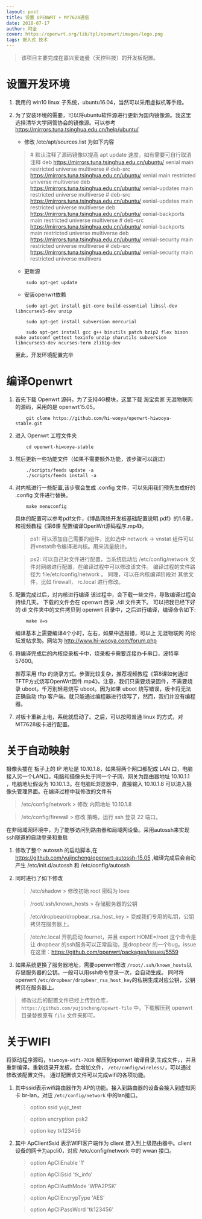 ```yaml
---
layout: post
title: 设置 OPENWRT + MY7628通信
date: 2018-07-17
author: 阿金
cover: https://openwrt.org/lib/tpl/openwrt/images/logo.png
tags: 嵌入式 技术
---
```


> 该项目主要完成在嘉兴爱迪曼（天控科技）的开发板配置。

# 设置开发环境

1. 我用的 win10 linux 子系统，ubuntu16.04，当然可以采用虚拟机等手段。

1. 为了安装环境的需要，可以将ubuntu软件源进行更新为国内镜像源。我这里选择清华大学网管协会的镜像源。可以参考 https://mirrors.tuna.tsinghua.edu.cn/help/ubuntu/
    + 修改 /etc/apt/sources.list 为如下内容
    > \# 默认注释了源码镜像以提高 apt update 速度，如有需要可自行取消注释
    > deb https://mirrors.tuna.tsinghua.edu.cn/ubuntu/ xenial main restricted universe multiverse
    > \# deb-src https://mirrors.tuna.tsinghua.edu.cn/ubuntu/ xenial main restricted universe multiverse
    > deb https://mirrors.tuna.tsinghua.edu.cn/ubuntu/ xenial-updates main restricted universe multiverse
    > \# deb-src https://mirrors.tuna.tsinghua.edu.cn/ubuntu/ xenial-updates main restricted universe multiverse
    > deb https://mirrors.tuna.tsinghua.edu.cn/ubuntu/ xenial-backports main restricted universe multiverse
    > \# deb-src https://mirrors.tuna.tsinghua.edu.cn/ubuntu/ xenial-backports main restricted universe multiverse
    > deb https://mirrors.tuna.tsinghua.edu.cn/ubuntu/ xenial-security main restricted universe multiverse
    > \# deb-src https://mirrors.tuna.tsinghua.edu.cn/ubuntu/ xenial-security main restricted universe multivers
    + 更新源
    ```shell
        sudo apt-get update
    ```
    + 安装openwrt依赖
    ```shell
        sudo apt-get install git-core build-essential libssl-dev libncurses5-dev unzip

        sudo apt-get install subversion mercurial

        sudo apt-get install gcc g++ binutils patch bzip2 flex bison make autoconf gettext texinfo unzip sharutils subversion libncurses5-dev ncurses-term zlib1g-dev
    ```
    至此，开发环境配置完毕

# 编译Openwrt

1. 首先下载 Openwrt 源码，为了支持4G模块，这里下载 淘宝卖家 无涯物联网 的源码，采用的是 openwrt15.05。

    ```shell
        git clone https://github.com/hi-wooya/openwrt-hiwooya-stable.git
    ```

1. 进入 Openwrt 工程文件夹
    ```shell
        cd openwrt-hiwooya-stable
    ```
1. 然后更新一些功能文件（如果不需要额外功能，该步骤可以跳过）
    ```shell
        ./scripts/feeds update -a
        ./scripts/feeds install -a
    ```
1. 对内核进行一些配置,该步骤会生成 .config 文件，可以先用我们预先生成好的 .config 文件进行替换。
    ```shell
        make menuconfig
    ```
    具体的配置可以参考pdf文件，《博晶网络开发板基础配置说明.pdf》的1.6章，和视频教程《第6课 配置编译OpenWrt源码程序.mp4》。
    > ps1: 可以添加自己需要的组件，比如选中 network -> vnstat 组件可以将vnstat命令编译进内核。用来流量统计。

    > ps2: 可以自己对文件进行配置，当系统启动后 /etc/config/network 文件对网络进行配置，在编译过程中可以修改该文件。 编译过程的文件路径为 file/etc/config/network 。 同理，可以在内核编译阶段对 其他文件，比如 firewall， rc.local 进行修改。

1. 配置完成过后，对内核进行编译 
    该过程中，会下载一些文件，导致编译过程会持续几天。
    下载的文件会在 openwrt 目录 ./dl 文件夹下。
    可以把我已经下好的 dl 文件夹中的文件拷贝到 openwrt 目录中，之后进行编译，编译命令如下:
    ```shell
        make V=s
    ```
    编译基本上需要编译4个小时，左右，如果中途报错，可以上 无涯物联网 的论坛发帖求助。网站为
    http://www.hi-wooya.com/forum.php

1. 将编译完成后的内核烧录板卡中，烧录板卡需要连接办卡串口，波特率 57600。 

    推荐采用 tftp 的烧录方式。步骤比较复杂，推荐视频教程《第8课如何通过TFTP方式烧写OpenWrt固件.mp4》。注意，我们只需要烧录固件，不需要烧录 uboot。千万别轻易烧写 uboot。因为如果 uboot 烧写错误，板卡将无法正确启动 tftp 客户端。就只能通过编程器进行烧写了，然而，我们并没有编程器。

1. 对板卡重新上电，系统就启动了。之后，可以按照普通 linux 的方式，对MT7628板卡进行配置。

# 关于自动映射 

摄像头插在 板子上的 IP 地址是 10.10.1.8，如果将两个网口都配成 LAN 口，电脑接入另一个LAN口。电脑和摄像头处于同一个子网，网关为路由器地址 10.10.1.1 ，电脑地址假设为 10.10.1.3。在电脑IE浏览器中，直接输入 10.10.1.8 可以进入摄像头管理界面。在编译过程中我修改的文件有 

> /etc/config/network > 修改 内网地址 10.10.1.8

> /etc/config/firewall > 修改 策略，运行 ssh 登录 22 端口。

在非局域网环境中，为了能够访问到路由器和局域网设备。采用autossh来实现ssh隧道的自动登录和重启

1. 修改了整个 autossh 的启动脚本,在 https://github.com/yujincheng/openwrt-autossh-15.05 ,编译完成后会自动产生 /etc/init.d/autossh 和 /etc/config/autossh

1. 同时进行了如下修改

    > /etc/shadow > 修改初始 root 密码为 love

    > /root/.ssh/known_hosts > 存储服务器的公钥

    > /etc/dropbear/dropbear_rsa_host_key > 变成我们专用的私钥，公钥拷贝在服务器上。

    > /etc/rc.local 开机启动 fournet，并且 export HOME=/root 这个命令是让 dropbear 的ssh服务可以正常启动，是dropbear 的一个bug。issue在这里：https://github.com/openwrt/packages/issues/5559

1. 如果系统更换了服务器地址，需要openwrt修改 
```/root/.ssh/known_hosts```以存储服务器的公钥。一般可以用ssh命令登录一次，会自动生成。 同时将 openwrt ```/etc/dropbear/dropbear_rsa_host_key```的私钥生成对应公钥，公钥拷贝在服务器上。 

> 修改过后的配置文件已经上传到仓库，
```https://github.com/yujincheng/opewrt-file``` 中，下载解压到 openwrt目录替换原有 ```file``` 文件夹即可。

# 关于WIFI 

将驱动程序源码，```hiwooya-wifi-7028``` 解压到openwrt 编译目录,生成文件，，并且重新编译。重新烧录开发板，会增加文件， ```/etc/config/wireless/```，可以通过修改该配置文件。 
通过配置该文件可以完成wifi的各项功能。 

1. 其中ssid表示wifi路由器作为 AP的功能。接入到路由器的设备会接入到虚拟网卡 br-lan，对应 ```/etc/config/network``` 中的lan接口。 

    > option ssid yujc_test
    
    > option encryption psk2
    
    > option key tk123456

2. 其中 ApClientSsid 表示WIFI客户端作为 client 接入到上级路由器中。client设备的网卡为apcli0，对应 /etc/config/network 中的 wwan 接口。 
    > option ApCliEnable '1'

    > option ApCliSsid 'tk_info'

    > option ApCliAuthMode 'WPA2PSK'

    > option ApCliEncrypType 'AES'

    > option ApCliPassWord 'tk123456'




